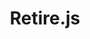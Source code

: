 ---
title: 'Retire.js'
tags: ['Retire.js', 'Retire.js Commands', 'Retire.js GitHub Actions', 'Retire.js Gitlab', 'Retire.js Jenkins', 'Retire.js Azure DevOps']
---